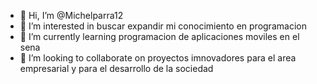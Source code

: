 - 👋 Hi, I’m @Michelparra12
- 👀 I’m interested in buscar expandir mi conocimiento en programacion 
- 🌱 I’m currently learning programacion de aplicaciones moviles en el sena
- 💞️ I’m looking to collaborate on proyectos imnovadores para el area empresarial y para el desarrollo de la sociedad 

<!---
Michelparra12/Michelparra12 is a ✨ special ✨ repository because its `README.md` (this file) appears on your GitHub profile.
You can click the Preview link to take a look at your changes.
--->
